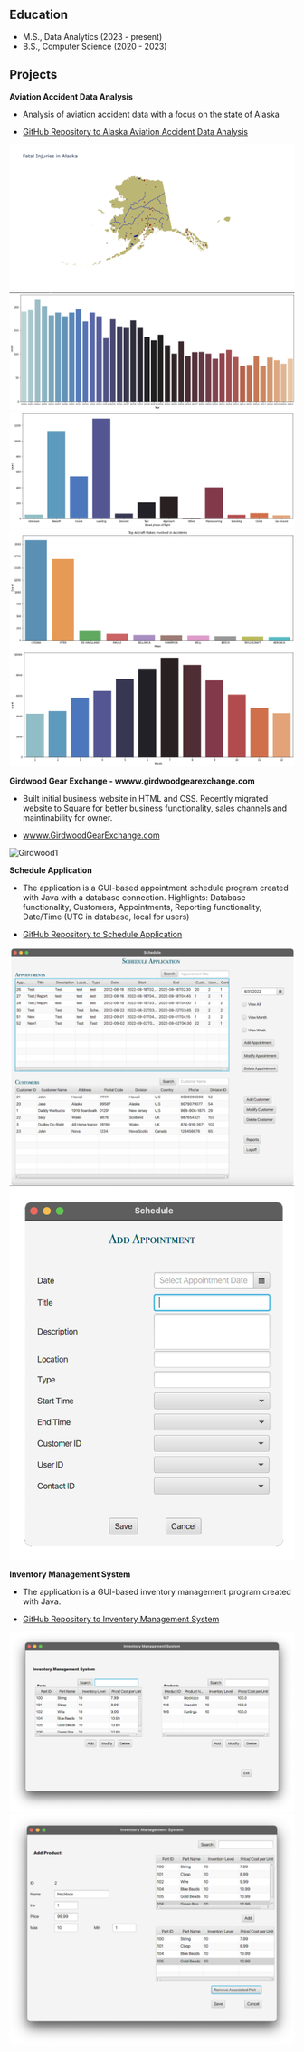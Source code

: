## Education 

- M.S., Data Analytics (2023 - present) 
- B.S., Computer Science (2020 - 2023) 

## Projects 
**Aviation Accident Data Analysis**
- Analysis of aviation accident data with a focus on the state of Alaska
- <p class="view"><a href="https://github.com/bethdfuller/AviationAccidentDataAnalysis">GitHub Repository to Alaska Aviation Accident Data Analysis</a></p>
![Aviation1](/assets/AviationImage1.png)
![Aviation2](/assets/AviationImage2.jpg)
![Aviation3](/assets/AviationImage3.png)
![Aviation4](/assets/AviationImage4.png)
![Aviation5](/assets/AviationImage5.png)

**Girdwood Gear Exchange - wwww.girdwoodgearexchange.com**
- Built initial business website in HTML and CSS. Recently migrated website to Square for better business functionality, sales channels and maintinability for owner.
- <p class="view"><a href="https://girdwoodgearexchange.com/">wwww.GirdwoodGearExchange.com</a></p>
![Girdwood1](/assets/GirdwoodGearExchange1.png)

**Schedule Application**
- The application is a GUI-based appointment schedule program created with Java with a database connection. Highlights: Database functionality, Customers, Appointments, Reporting functionality, Date/Time (UTC in database, local for users)
- <p class="view"><a href="https://github.com/bethdfuller/Inventory">GitHub Repository to Schedule Application</a></p>
![Schedule1](/assets/ScheduleImage1.png)
![Schedule2](/assets/ScheduleImage2.png)

**Inventory Management System**
- The application is a GUI-based inventory management program created with Java.
- <p class="view"><a href="https://github.com/bethdfuller/Inventory">GitHub Repository to Inventory Management System</a></p>
![Inventory1](/assets/InventoryImage1.png)
![Inventory2](/assets/InventoryImage2.png)
